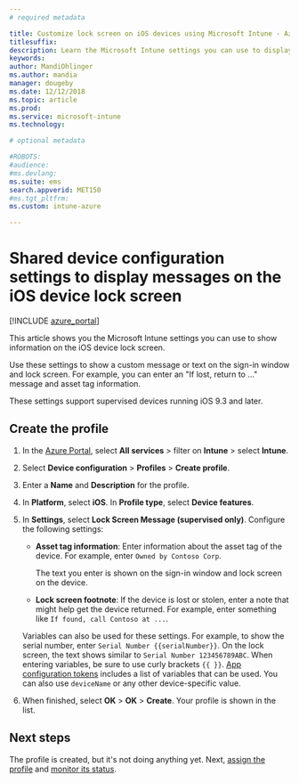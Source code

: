 ```yaml
---
# required metadata

title: Customize lock screen on iOS devices using Microsoft Intune - Azure | Microsoft Docs
titlesuffix:
description: Learn the Microsoft Intune settings you can use to display information on the iOS device lock screen using shared device configuration settings for iOS.
keywords:
author: MandiOhlinger
ms.author: mandia
manager: dougeby
ms.date: 12/12/2018
ms.topic: article
ms.prod:
ms.service: microsoft-intune
ms.technology:

# optional metadata

#ROBOTS:
#audience:
#ms.devlang:
ms.suite: ems
search.appverid: MET150
#ms.tgt_pltfrm:
ms.custom: intune-azure

---
```


# Shared device configuration settings to display messages on the iOS device lock screen

[!INCLUDE [azure_portal](./includes/azure_portal.md)]

This article shows you the Microsoft Intune settings you can use to show information on the iOS device lock screen.

Use these settings to show a custom message or text on the sign-in window and lock screen. For example, you can enter an "If lost, return to ..." message and asset tag information.

These settings support supervised devices running iOS 9.3 and later.

## Create the profile

1. In the [Azure Portal](https://portal.azure.com), select **All services** > filter on **Intune** > select **Intune**.
2. Select **Device configuration** > **Profiles** > **Create profile**.
3. Enter a **Name** and **Description** for the profile.
4. In **Platform**, select **iOS**. In **Profile type**, select **Device features**.
5. In **Settings**, select **Lock Screen Message (supervised only)**. Configure the following settings:

    - **Asset tag information**: Enter information about the asset tag of the device. For example, enter `Owned by Contoso Corp`.

        The text you enter is shown on the sign-in window and lock screen on the device.

    - **Lock screen footnote**: If the device is lost or stolen, enter a note that might help get the device returned. For example, enter something like `If found, call Contoso at ...`.

    Variables can also be used for these settings. For example, to show the serial number, enter `Serial Number {{serialNumber}}`. On the lock screen, the text shows similar to `Serial Number 123456789ABC`. When entering variables, be sure to use curly brackets `{{ }}`. [App configuration tokens](app-configuration-policies-use-ios.md#tokens-used-in-the-property-list) includes a list of variables that can be used. You can also use `deviceName` or any other device-specific value.

6. When finished, select **OK** > **OK** > **Create**. Your profile is shown in the list.

## Next steps

The profile is created, but it's not doing anything yet. Next, [assign the profile](device-profile-assign.md) and [monitor its status](device-profile-monitor.md).
